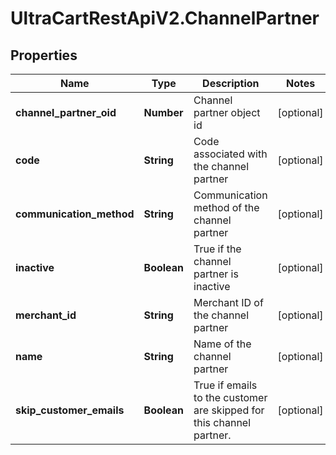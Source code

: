 # UltraCartRestApiV2.ChannelPartner

## Properties

Name | Type | Description | Notes
------------ | ------------- | ------------- | -------------
**channel_partner_oid** | **Number** | Channel partner object id | [optional] 
**code** | **String** | Code associated with the channel partner | [optional] 
**communication_method** | **String** | Communication method of the channel partner | [optional] 
**inactive** | **Boolean** | True if the channel partner is inactive | [optional] 
**merchant_id** | **String** | Merchant ID of the channel partner | [optional] 
**name** | **String** | Name of the channel partner | [optional] 
**skip_customer_emails** | **Boolean** | True if emails to the customer are skipped for this channel partner. | [optional] 


